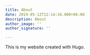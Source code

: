 ```yaml
---
title: About
date: 2019-05-12T12:14:34.000+06:00
description: About
author_image: ''
author_signature: ''

---
```

This is my website created with Hugo.